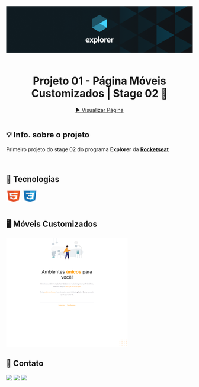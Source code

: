 <div align="center">
  <img alt="Logo Explorer" title="Explorer" src="./readme/Capa-Explorer.png">
</div>
<br>
<h1 align="center"> 
	 Projeto 01 - Página Móveis Customizados | Stage 02 🚀 
</h1>

<div align="center">
  <a href="https://davif91.github.io/Stage02.Projeto01a/" targert="_blank"> ▶️ Visualizar Página </a>
</div>
</br>

<h2 align=left> 💡​ Info. sobre o projeto </h2>

<p> Primeiro projeto do stage 02 do programa <strong>Explorer</strong> da <a href="https://www.rocketseat.com.br/"> <strong>Rocketseat</strong></a><p>
</br>

<h2 align=left> 🧰​ Tecnologias</h2>

<div align=left>
  <img align="center" alt="HTML" title="HTML 5" height="30" width="40" src="https://raw.githubusercontent.com/devicons/devicon/master/icons/html5/html5-original.svg">
  <img align="center" alt="CSS" title="css 3" height="30" width="40" src="https://raw.githubusercontent.com/devicons/devicon/master/icons/css3/css3-original.svg">
  </div>

</br>

<h2>🖥️​ Móveis Customizados </h2>
<img alt="preview" title="moveis customizados" src="./readme/preview.png" width="65%">

</br>

<h2>​📧​​ Contato </h2>
<div>
 <a href="https://discordapp.com/users/Davi Ferreira#3299" target="_blank"><img src="https://img.shields.io/badge/Discord-7289DA?style=for-the-badge&logo=discord&logoColor=white" target="_blank"></a> 
  <a href = "mailto:daviferreiraaew@gmail.com"><img src="https://img.shields.io/badge/Gmail-D14836?style=for-the-badge&logo=gmail&logoColor=white" target="_blank"></a>
  <a href="https://www.linkedin.com/in/davi-ferreira-42912624" target="_blank"><img src="https://img.shields.io/badge/-LinkedIn-%230077B5?style=for-the-badge&logo=linkedin&logoColor=white" target="_blank"></a> 
 </div>




